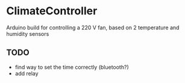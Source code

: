 # ClimateController
Arduino build for controlling a 220 V fan, based on 2 temperature and humidity sensors

## TODO
* find way to set the time correctly (bluetooth?)
* add relay